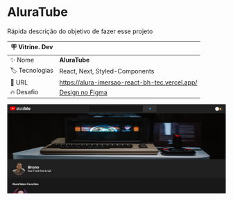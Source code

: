 # AluraTube

Rápida descrição do objetivo de fazer esse projeto

| 🪧 Vitrine. Dev   |     |
| -----             | --- |
| ✨ Nome           | **AluraTube**
| 🏷️ Tecnologias    | React, Next, Styled-Components
| 🚀 URL            | https://alura-imersao-react-bh-tec.vercel.app/
| 🔥 Desafio        | [Design no Figma](https://www.figma.com/file/ss7Dp5jPyPOUAgUm1sutxM/Aluratube-(Copy)?node-id=0%3A1)

<!-- Inserir imagem com a #vitrinedev ao final do link -->
![](https://raw.githubusercontent.com/BH-Tec/alura-imersao-react/main/assets/preview.png#vitrinedev)
